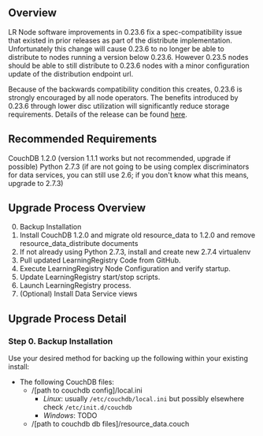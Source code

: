## Overview

LR Node software improvements in 0.23.6 fix a spec-compatibility issue that existed in prior releases as part of the distribute implementation. Unfortunately this change will cause 0.23.6 to no longer be able to distribute to nodes running a version below 0.23.6.  However 0.23.5 nodes should be able to still distribute to 0.23.6 nodes with a minor configuration update of the distribution endpoint url.

Because of the backwards compatibility condition this creates, 0.23.6 is strongly encouraged by all node operators. The benefits introduced by 0.23.6 through lower disc utilization will significantly reduce storage requirements.  Details of the release can be found [here](https://github.com/LearningRegistry/LearningRegistry/wiki/Release-Notes-0.23.6).


## Recommended Requirements

CouchDB 1.2.0 (version 1.1.1 works but not recommended, upgrade if possible)
Python 2.7.3 (if are not going to be using complex discriminators for data services, you can still use 2.6; if you don't know what this means, upgrade to 2.7.3)


## Upgrade Process Overview

0. Backup Installation
1. Install CouchDB 1.2.0 and migrate old resource_data to 1.2.0 and remove resource_data_distribute documents
2. If not already using Python 2.7.3, install and create new 2.7.4 virtualenv
3. Pull updated LearningRegistry Code from GitHub.
4. Execute LearningRegistry Node Configuration and verify startup.
5. Update LearningRegistry start/stop scripts.
6. Launch LearningRegistry process.
7. (Optional) Install Data Service views


## Upgrade Process Detail

### Step 0. Backup Installation

Use your desired method for backing up the following within your existing install:
+ The following CouchDB files:
  * /[path to couchdb config]/local.ini
    - *Linux*: usually ```/etc/couchdb/local.ini``` but possibly elsewhere check ```/etc/init.d/couchdb```
    - *Windows*: TODO
  * /[path to couchdb db files]/resource_data.couch


